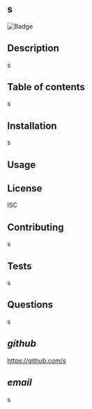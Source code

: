 ## **s**

![Badge](https://img.shields.io/badge/License-MIT-yellow.svg)
## **Description**
s

## **Table** **of** **contents**
s


## **Installation**
s


## **Usage**



## **License**
ISC
## **Contributing**
s
## **Tests**
s

## **Questions**
s
## *github*
https://github.com/s
## *email*
s

